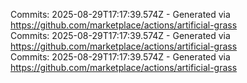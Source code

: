 Commits: 2025-08-29T17:17:39.574Z - Generated via https://github.com/marketplace/actions/artificial-grass
<br>
Commits: 2025-08-29T17:17:39.574Z - Generated via https://github.com/marketplace/actions/artificial-grass
<br>
Commits: 2025-08-29T17:17:39.574Z - Generated via https://github.com/marketplace/actions/artificial-grass
<br>
